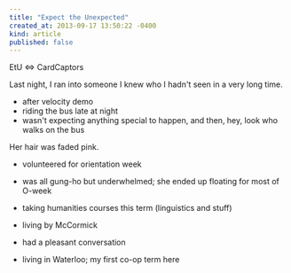 ```yaml
---
title: "Expect the Unexpected"
created_at: 2013-09-17 13:50:22 -0400
kind: article
published: false
---
```


EtU <=> CardCaptors

Last night, I ran into someone I knew who I hadn't seen in a very long time.
- after velocity demo
- riding the bus late at night
- wasn't expecting anything special to happen, and then, hey, look who walks on the bus

Her hair was faded pink.
- volunteered for orientation week
- was all gung-ho but underwhelmed; she ended up floating for most of O-week

- taking humanities courses this term (linguistics and stuff)

- living by McCormick

- had a pleasant conversation

- living in Waterloo; my first co-op term here

